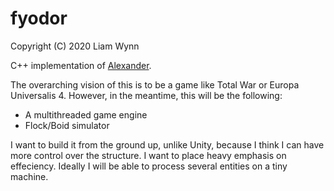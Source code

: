 # fyodor
Copyright (C) 2020 Liam Wynn

C++ implementation of [Alexander](https://github.com/wynnliam/alexander).

The overarching vision of this is to be a game like Total War or Europa Universalis 4.
However, in the meantime, this will be the following:

* A multithreaded game engine
* Flock/Boid simulator

I want to build it from the ground up, unlike Unity, because I think I can have more control
over the structure. I want to place heavy emphasis on effeciency. Ideally I will be able to
process several entities on a tiny machine.
